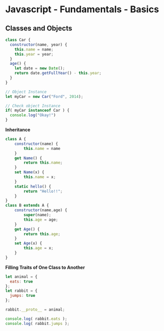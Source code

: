 # Javascript - Fundamentals - Basics

## Classes and Objects

```javascript
class Car {
  constructor(name, year) {
    this.name = name;
    this.year = year;
  }
  age() {
    let date = new Date();
    return date.getFullYear() - this.year;
  }
}

// Object Instance
let myCar = new Car("Ford", 2014);

// Check object Instance
if( myCar instanceof Car ) {
  console.log("Okay!")
}
```

**Inheritance**

```javascript
class A {
    constructor(name) {
        this.name = name
    }
    get Name() {
        return this.name;
    }
    set Name(x) {
        this.name = x;
    }
    static hello() {
        return "Hello!!";
    }
}
class B extends A {
    constructor(name,age) {
        super(name);
        this.age = age;
    }
    get Age() {
        return this.age;
    }
    set Age(x) {
        this.age = x;
    }
}
```

**Filling Traits of One Class to Another**

```javascript
let animal = {
  eats: true
};
let rabbit = {
  jumps: true
};

rabbit.__proto__ = animal;

console.log( rabbit.eats );
console.log( rabbit.jumps );
```
